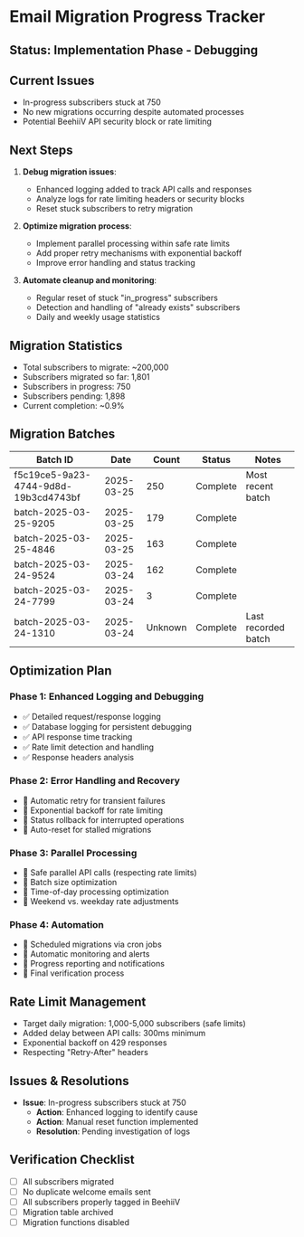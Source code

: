 
# Email Migration Progress Tracker

## Status: Implementation Phase - Debugging

## Current Issues
- In-progress subscribers stuck at 750
- No new migrations occurring despite automated processes
- Potential BeehiiV API security block or rate limiting

## Next Steps
1. **Debug migration issues**:
   - Enhanced logging added to track API calls and responses
   - Analyze logs for rate limiting headers or security blocks
   - Reset stuck subscribers to retry migration 

2. **Optimize migration process**:
   - Implement parallel processing within safe rate limits
   - Add proper retry mechanisms with exponential backoff
   - Improve error handling and status tracking

3. **Automate cleanup and monitoring**:
   - Regular reset of stuck "in_progress" subscribers
   - Detection and handling of "already exists" subscribers
   - Daily and weekly usage statistics

## Migration Statistics
- Total subscribers to migrate: ~200,000
- Subscribers migrated so far: 1,801
- Subscribers in progress: 750
- Subscribers pending: 1,898
- Current completion: ~0.9%

## Migration Batches
| Batch ID | Date | Count | Status | Notes |
|----------|------|-------|--------|-------|
| f5c19ce5-9a23-4744-9d8d-19b3cd4743bf | 2025-03-25 | 250 | Complete | Most recent batch |
| batch-2025-03-25-9205 | 2025-03-25 | 179 | Complete | |
| batch-2025-03-25-4846 | 2025-03-25 | 163 | Complete | |
| batch-2025-03-24-9524 | 2025-03-24 | 162 | Complete | |
| batch-2025-03-24-7799 | 2025-03-24 | 3 | Complete | |
| batch-2025-03-24-1310 | 2025-03-24 | Unknown | Complete | Last recorded batch |

## Optimization Plan

### Phase 1: Enhanced Logging and Debugging
- ✅ Detailed request/response logging
- ✅ Database logging for persistent debugging
- ✅ API response time tracking
- ✅ Rate limit detection and handling
- ✅ Response headers analysis

### Phase 2: Error Handling and Recovery
- 🔄 Automatic retry for transient failures
- 🔄 Exponential backoff for rate limiting
- 🔄 Status rollback for interrupted operations
- 🔄 Auto-reset for stalled migrations

### Phase 3: Parallel Processing
- 🔄 Safe parallel API calls (respecting rate limits)
- 🔄 Batch size optimization
- 🔄 Time-of-day processing optimization
- 🔄 Weekend vs. weekday rate adjustments

### Phase 4: Automation
- 🔄 Scheduled migrations via cron jobs
- 🔄 Automatic monitoring and alerts
- 🔄 Progress reporting and notifications
- 🔄 Final verification process

## Rate Limit Management
- Target daily migration: 1,000-5,000 subscribers (safe limits)
- Added delay between API calls: 300ms minimum
- Exponential backoff on 429 responses
- Respecting "Retry-After" headers

## Issues & Resolutions
- **Issue**: In-progress subscribers stuck at 750
  - **Action**: Enhanced logging to identify cause
  - **Action**: Manual reset function implemented
  - **Resolution**: Pending investigation of logs

## Verification Checklist
- [ ] All subscribers migrated
- [ ] No duplicate welcome emails sent
- [ ] All subscribers properly tagged in BeehiiV
- [ ] Migration table archived
- [ ] Migration functions disabled
